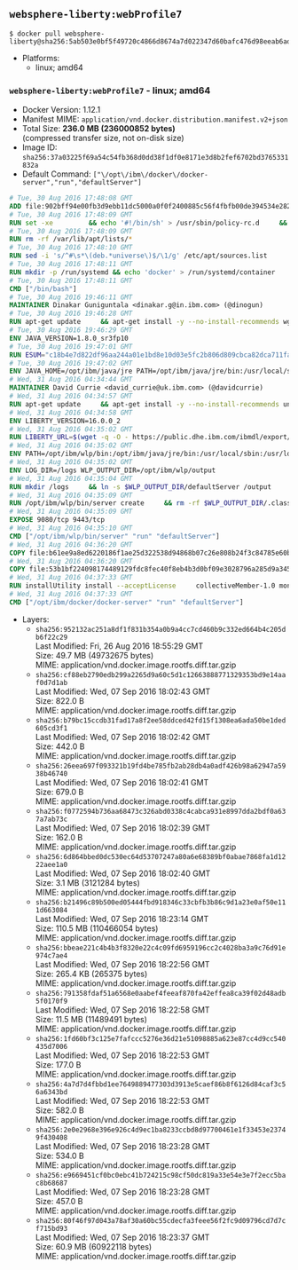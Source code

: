 ## `websphere-liberty:webProfile7`

```console
$ docker pull websphere-liberty@sha256:5ab503e0bf5f49720c4866d8674a7d022347d60bafc476d98eeab6add2599aa7
```

-	Platforms:
	-	linux; amd64

### `websphere-liberty:webProfile7` - linux; amd64

-	Docker Version: 1.12.1
-	Manifest MIME: `application/vnd.docker.distribution.manifest.v2+json`
-	Total Size: **236.0 MB (236000852 bytes)**  
	(compressed transfer size, not on-disk size)
-	Image ID: `sha256:37a03225f69a54c54fb368d0dd38f1df0e8171e3d8b2fef6702bd3765331832a`
-	Default Command: `["\/opt\/ibm\/docker\/docker-server","run","defaultServer"]`

```dockerfile
# Tue, 30 Aug 2016 17:48:08 GMT
ADD file:902bff94e00fb3d9ebb11dc5000a0f0f2400885c56f4fbfb00de394534e282f7 in / 
# Tue, 30 Aug 2016 17:48:09 GMT
RUN set -xe 		&& echo '#!/bin/sh' > /usr/sbin/policy-rc.d 	&& echo 'exit 101' >> /usr/sbin/policy-rc.d 	&& chmod +x /usr/sbin/policy-rc.d 		&& dpkg-divert --local --rename --add /sbin/initctl 	&& cp -a /usr/sbin/policy-rc.d /sbin/initctl 	&& sed -i 's/^exit.*/exit 0/' /sbin/initctl 		&& echo 'force-unsafe-io' > /etc/dpkg/dpkg.cfg.d/docker-apt-speedup 		&& echo 'DPkg::Post-Invoke { "rm -f /var/cache/apt/archives/*.deb /var/cache/apt/archives/partial/*.deb /var/cache/apt/*.bin || true"; };' > /etc/apt/apt.conf.d/docker-clean 	&& echo 'APT::Update::Post-Invoke { "rm -f /var/cache/apt/archives/*.deb /var/cache/apt/archives/partial/*.deb /var/cache/apt/*.bin || true"; };' >> /etc/apt/apt.conf.d/docker-clean 	&& echo 'Dir::Cache::pkgcache ""; Dir::Cache::srcpkgcache "";' >> /etc/apt/apt.conf.d/docker-clean 		&& echo 'Acquire::Languages "none";' > /etc/apt/apt.conf.d/docker-no-languages 		&& echo 'Acquire::GzipIndexes "true"; Acquire::CompressionTypes::Order:: "gz";' > /etc/apt/apt.conf.d/docker-gzip-indexes 		&& echo 'Apt::AutoRemove::SuggestsImportant "false";' > /etc/apt/apt.conf.d/docker-autoremove-suggests
# Tue, 30 Aug 2016 17:48:09 GMT
RUN rm -rf /var/lib/apt/lists/*
# Tue, 30 Aug 2016 17:48:10 GMT
RUN sed -i 's/^#\s*\(deb.*universe\)$/\1/g' /etc/apt/sources.list
# Tue, 30 Aug 2016 17:48:11 GMT
RUN mkdir -p /run/systemd && echo 'docker' > /run/systemd/container
# Tue, 30 Aug 2016 17:48:11 GMT
CMD ["/bin/bash"]
# Tue, 30 Aug 2016 19:46:11 GMT
MAINTAINER Dinakar Guniguntala <dinakar.g@in.ibm.com> (@dinogun)
# Tue, 30 Aug 2016 19:46:28 GMT
RUN apt-get update     && apt-get install -y --no-install-recommends wget ca-certificates     && rm -rf /var/lib/apt/lists/*
# Tue, 30 Aug 2016 19:46:29 GMT
ENV JAVA_VERSION=1.8.0_sr3fp10
# Tue, 30 Aug 2016 19:47:01 GMT
RUN ESUM="c18b4e7d822df96aa244a01e1bd8e10d03e5fc2b806d809cbca82dca711faf54"     && BASE_URL="https://public.dhe.ibm.com/ibmdl/export/pub/systems/cloud/runtimes/java/meta/"     && YML_FILE="jre/linux/x86_64/index.yml"     && wget -q -U UA_IBM_JAVA_Docker -O /tmp/index.yml $BASE_URL/$YML_FILE     && JAVA_URL=$(cat /tmp/index.yml | sed -n '/'$JAVA_VERSION'/{n;p}' | sed -n 's/\s*uri:\s//p' | tr -d '\r')     && wget -q -U UA_IBM_JAVA_Docker -O /tmp/ibm-java.bin $JAVA_URL     && echo "$ESUM  /tmp/ibm-java.bin" | sha256sum -c -     && echo "INSTALLER_UI=silent" > /tmp/response.properties     && echo "USER_INSTALL_DIR=/opt/ibm/java" >> /tmp/response.properties     && echo "LICENSE_ACCEPTED=TRUE" >> /tmp/response.properties     && mkdir -p /opt/ibm     && chmod +x /tmp/ibm-java.bin     && /tmp/ibm-java.bin -i silent -f /tmp/response.properties     && rm -f /tmp/response.properties     && rm -f /tmp/index.yml     && rm -f /tmp/ibm-java.bin
# Tue, 30 Aug 2016 19:47:02 GMT
ENV JAVA_HOME=/opt/ibm/java/jre PATH=/opt/ibm/java/jre/bin:/usr/local/sbin:/usr/local/bin:/usr/sbin:/usr/bin:/sbin:/bin
# Wed, 31 Aug 2016 04:34:44 GMT
MAINTAINER David Currie <david_currie@uk.ibm.com> (@davidcurrie)
# Wed, 31 Aug 2016 04:34:57 GMT
RUN apt-get update     && apt-get install -y --no-install-recommends unzip     && rm -rf /var/lib/apt/lists/*
# Wed, 31 Aug 2016 04:34:58 GMT
ENV LIBERTY_VERSION=16.0.0_2
# Wed, 31 Aug 2016 04:35:02 GMT
RUN LIBERTY_URL=$(wget -q -O - https://public.dhe.ibm.com/ibmdl/export/pub/software/websphere/wasdev/downloads/wlp/index.yml  | grep $LIBERTY_VERSION -A 6 | sed -n 's/\s*kernel:\s//p' | tr -d '\r')      && wget -q $LIBERTY_URL -U UA-IBM-WebSphere-Liberty-Docker -O /tmp/wlp.zip     && unzip -q /tmp/wlp.zip -d /opt/ibm     && rm /tmp/wlp.zip
# Wed, 31 Aug 2016 04:35:02 GMT
ENV PATH=/opt/ibm/wlp/bin:/opt/ibm/java/jre/bin:/usr/local/sbin:/usr/local/bin:/usr/sbin:/usr/bin:/sbin:/bin
# Wed, 31 Aug 2016 04:35:02 GMT
ENV LOG_DIR=/logs WLP_OUTPUT_DIR=/opt/ibm/wlp/output
# Wed, 31 Aug 2016 04:35:04 GMT
RUN mkdir /logs     && ln -s $WLP_OUTPUT_DIR/defaultServer /output     && ln -s /opt/ibm/wlp/usr/servers/defaultServer /config
# Wed, 31 Aug 2016 04:35:09 GMT
RUN /opt/ibm/wlp/bin/server create     && rm -rf $WLP_OUTPUT_DIR/.classCache /output/workarea
# Wed, 31 Aug 2016 04:35:09 GMT
EXPOSE 9080/tcp 9443/tcp
# Wed, 31 Aug 2016 04:35:10 GMT
CMD ["/opt/ibm/wlp/bin/server" "run" "defaultServer"]
# Wed, 31 Aug 2016 04:36:20 GMT
COPY file:b61ee9a8ed6220186f1ae25d322538d94868b07c26e808b24f3c84785e60b62e in /config/ 
# Wed, 31 Aug 2016 04:36:20 GMT
COPY file:53b1bf224098174489129fdc8fec40f8eb4b3d0bf09e3028796a285d9a3457f1 in /opt/ibm/docker/ 
# Wed, 31 Aug 2016 04:37:33 GMT
RUN installUtility install --acceptLicense     collectiveMember-1.0 monitor-1.0 webCache-1.0 ldapRegistry-3.0 appSecurity-2.0 localConnector-1.0 restConnector-1.0 ssl-1.0 requestTiming-1.0 sessionDatabase-1.0     webProfile-7.0   && rm -rf /output/workarea /output/logs
# Wed, 31 Aug 2016 04:37:33 GMT
CMD ["/opt/ibm/docker/docker-server" "run" "defaultServer"]
```

-	Layers:
	-	`sha256:952132ac251a8df1f831b354a0b9a4cc7cd460b9c332ed664b4c205db6f22c29`  
		Last Modified: Fri, 26 Aug 2016 18:55:29 GMT  
		Size: 49.7 MB (49732675 bytes)  
		MIME: application/vnd.docker.image.rootfs.diff.tar.gzip
	-	`sha256:cf88eb2790edb299a2265d9a60c5d1c12663888771329353bd9e14aaf0d7d1ab`  
		Last Modified: Wed, 07 Sep 2016 18:02:43 GMT  
		Size: 822.0 B  
		MIME: application/vnd.docker.image.rootfs.diff.tar.gzip
	-	`sha256:b79bc15ccdb31fad17a8f2ee58ddced42fd15f1308ea6ada50be1ded605cd3f1`  
		Last Modified: Wed, 07 Sep 2016 18:02:42 GMT  
		Size: 442.0 B  
		MIME: application/vnd.docker.image.rootfs.diff.tar.gzip
	-	`sha256:26eea697f093321b19fd4be785fb2ab28db4a0adf426b98a62947a5938b46740`  
		Last Modified: Wed, 07 Sep 2016 18:02:41 GMT  
		Size: 679.0 B  
		MIME: application/vnd.docker.image.rootfs.diff.tar.gzip
	-	`sha256:f0772594b736aa68473c326abd0338c4cabca931e8997dda2bdf0a637a7ab73c`  
		Last Modified: Wed, 07 Sep 2016 18:02:39 GMT  
		Size: 162.0 B  
		MIME: application/vnd.docker.image.rootfs.diff.tar.gzip
	-	`sha256:6d864bbed0dc530ec64d53707247a80a6e68389bf0abae7868fa1d1222aee1a0`  
		Last Modified: Wed, 07 Sep 2016 18:02:40 GMT  
		Size: 3.1 MB (3121284 bytes)  
		MIME: application/vnd.docker.image.rootfs.diff.tar.gzip
	-	`sha256:b21496c89b500ed05444fbd918346c33cbfb3b86c9d1a23e0af50e111d663084`  
		Last Modified: Wed, 07 Sep 2016 18:23:14 GMT  
		Size: 110.5 MB (110466054 bytes)  
		MIME: application/vnd.docker.image.rootfs.diff.tar.gzip
	-	`sha256:bbeae221c4b4b3f8320e22c4c09fd6959196cc2c4028ba3a9c76d91e974c7ae4`  
		Last Modified: Wed, 07 Sep 2016 18:22:56 GMT  
		Size: 265.4 KB (265375 bytes)  
		MIME: application/vnd.docker.image.rootfs.diff.tar.gzip
	-	`sha256:791358fdaf51a6568e0aabef4feeaf870fa42effea8ca39f02d48adb5f0170f9`  
		Last Modified: Wed, 07 Sep 2016 18:22:58 GMT  
		Size: 11.5 MB (11489491 bytes)  
		MIME: application/vnd.docker.image.rootfs.diff.tar.gzip
	-	`sha256:1fd60bf3c125e7fafccc5276e36d21e51098885a623e87cc4d9cc540435d7006`  
		Last Modified: Wed, 07 Sep 2016 18:22:53 GMT  
		Size: 177.0 B  
		MIME: application/vnd.docker.image.rootfs.diff.tar.gzip
	-	`sha256:4a7d7d4fbbd1ee7649889477303d3913e5caef86b8f6126d84caf3c56a6343bd`  
		Last Modified: Wed, 07 Sep 2016 18:22:53 GMT  
		Size: 582.0 B  
		MIME: application/vnd.docker.image.rootfs.diff.tar.gzip
	-	`sha256:2e0e2968e396e926c4d9ec1ba8233ccbd8d97700461e1f33453e23749f430408`  
		Last Modified: Wed, 07 Sep 2016 18:23:28 GMT  
		Size: 534.0 B  
		MIME: application/vnd.docker.image.rootfs.diff.tar.gzip
	-	`sha256:e9669451cf0bc0ebc41b724215c98cf50dc819a33e54e3e7f2ecc5bac8b68687`  
		Last Modified: Wed, 07 Sep 2016 18:23:28 GMT  
		Size: 457.0 B  
		MIME: application/vnd.docker.image.rootfs.diff.tar.gzip
	-	`sha256:80f46f97d043a78af30a60bc55cdecfa3feee56f2fc9d09796cd7d7cf715bd93`  
		Last Modified: Wed, 07 Sep 2016 18:23:37 GMT  
		Size: 60.9 MB (60922118 bytes)  
		MIME: application/vnd.docker.image.rootfs.diff.tar.gzip
